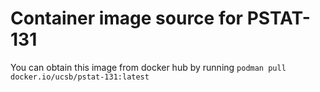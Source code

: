 # Container image source for PSTAT-131
You can obtain this image from docker hub by running `podman pull docker.io/ucsb/pstat-131:latest`
